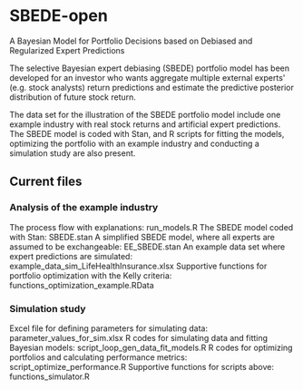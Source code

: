 # SBEDE-open
A Bayesian Model for Portfolio Decisions based on Debiased and Regularized Expert Predictions

The selective Bayesian expert debiasing (SBEDE) portfolio model has been developed for an investor who wants aggregate multiple external experts' (e.g. stock analysts) return predictions and estimate the predictive posterior distribution of future stock return.

The data set for the illustration of the SBEDE portfolio model include one example industry with real stock returns and artificial expert predictions. The SBEDE model is coded with Stan, and R scripts for fitting the models, optimizing the portfolio with an example industry and conducting a simulation study are also present.

## Current files
### Analysis of the example industry
The process flow with explanations: run_models.R
The SBEDE model coded with Stan: SBEDE.stan
A simplified SBEDE model, where all experts are assumed to be exchangeable: EE_SBEDE.stan
An example data set where expert predictions are simulated: example_data_sim_LifeHealthInsurance.xlsx
Supportive functions for portfolio optimization with the Kelly criteria: functions_optimization_example.RData

### Simulation study
Excel file for defining parameters for simulating data: parameter_values_for_sim.xlsx
R codes for simulating data and fitting Bayesian models: script_loop_gen_data_fit_models.R
R codes for optimizing portfolios and calculating performance metrics: script_optimize_performance.R
Supportive functions for scripts above: functions_simulator.R
